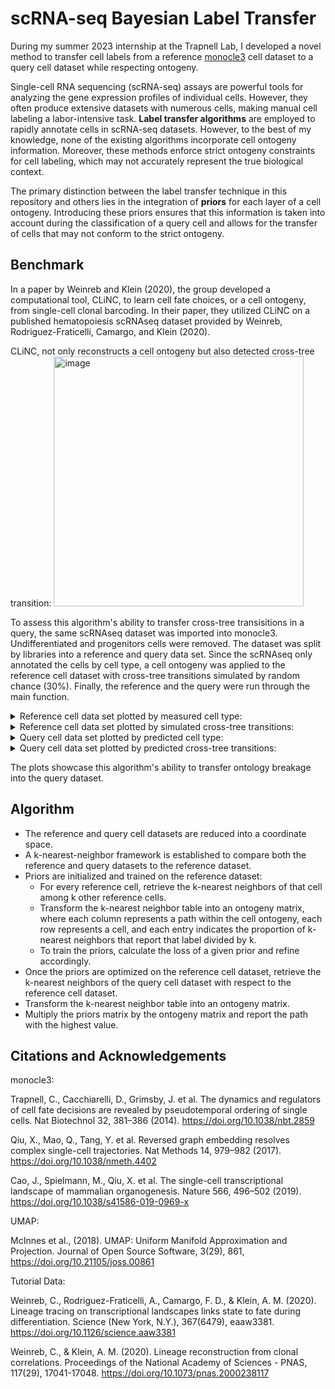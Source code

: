 # scRNA-seq Bayesian Label Transfer

During my summer 2023 internship at the Trapnell Lab, I developed a novel method to transfer cell labels from a reference [monocle3](https://github.com/cole-trapnell-lab/monocle3) cell dataset to a query cell dataset while respecting ontogeny.

Single-cell RNA sequencing (scRNA-seq) assays are powerful tools for analyzing the gene expression profiles of individual cells. However, they often produce extensive datasets with numerous cells, making manual cell labeling a labor-intensive task. **Label transfer algorithms** are employed to rapidly annotate cells in scRNA-seq datasets. However, to the best of my knowledge, none of the existing algorithms incorporate cell ontogeny information. Moreover, these methods enforce strict ontogeny constraints for cell labeling, which may not accurately represent the true biological context.

The primary distinction between the label transfer technique in this repository and others lies in the integration of **priors** for each layer of a cell ontogeny. Introducing these priors ensures that this information is taken into account during the classification of a query cell and allows for the transfer of cells that may not conform to the strict ontogeny.

## Benchmark
In a paper by Weinreb and Klein (2020), the group developed a computational tool, CLiNC, to learn cell fate choices, or a cell ontogeny, from single-cell clonal barcoding. In their paper, they utilized CLiNC on a published hematopoiesis scRNAseq dataset provided by Weinreb, Rodriguez-Fraticelli, Camargo, and Klein (2020).

CLiNC, not only reconstructs a cell ontogeny but also detected cross-tree transition:
<img width="400" alt="image" src="https://github.com/sjsikora/bayesian-scRNAseq-label-transfer/assets/20007305/d012c3cc-42fb-456a-a9f6-7bc1bfed9e98">


To assess this algorithm's ability to transfer cross-tree transisitions in a query, the same scRNAseq dataset was imported into monocle3. Undifferentiated and progenitors cells were removed. The dataset was split by libraries into a reference and query data set. Since the scRNAseq only annotated the cells by cell type, a cell ontogeny was applied to the reference cell dataset with cross-tree transitions simulated by random chance (30%). Finally, the reference and the query were run through the main function. 

<details>
    <summary>Reference cell data set plotted by measured cell type:</summary>
        <img width="600" alt="cds_ref_cell_type" src="https://github.com/sjsikora/bayesian-scRNAseq-label-transfer/assets/20007305/f4105040-2ec5-4016-b956-d10260a85748">

</details>
<details>
    <summary>Reference cell data set plotted by simulated cross-tree transitions:</summary>
        <img width="600" alt="cds_ref_breakage" src="https://github.com/sjsikora/bayesian-scRNAseq-label-transfer/assets/20007305/ad049d85-c5b8-4d11-9215-b9f8e1336dbf">
</details>
<details>
    <summary>Query cell data set plotted by predicted cell type:</summary>
        <img width="600" alt="cds_qry_cell_type" src="https://github.com/sjsikora/bayesian-scRNAseq-label-transfer/assets/20007305/2e98fa0f-167c-488a-a86f-24839a9ce90c">
</details>
<details>
    <summary>Query cell data set plotted by predicted cross-tree transitions:</summary>
        <img width="600" alt="cds_qry_breakage" src="https://github.com/sjsikora/bayesian-scRNAseq-label-transfer/assets/20007305/f76754dc-4b7b-4163-a2e2-bab0187c8083">
</details>

The plots showcase this algorithm's ability to transfer ontology breakage into the query dataset.


## Algorithm

- The reference and query cell datasets are reduced into a coordinate space.
- A k-nearest-neighbor framework is established to compare both the reference and query datasets to the reference dataset.
- Priors are initialized and trained on the reference dataset:
    - For every reference cell, retrieve the k-nearest neighbors of that cell among k other reference cells.
    - Transform the k-nearest neighbor table into an ontogeny matrix, where each column represents a path within the cell ontogeny, each row represents a cell, and each entry indicates the proportion of k-nearest neighbors that report that label divided by k.
    - To train the priors, calculate the loss of a given prior and refine accordingly.
- Once the priors are optimized on the reference cell dataset, retrieve the k-nearest neighbors of the query cell dataset with respect to the reference cell dataset.
- Transform the k-nearest neighbor table into an ontogeny matrix.
- Multiply the priors matrix by the ontogeny matrix and report the path with the highest value.

## Citations and Acknowledgements

monocle3:

Trapnell, C., Cacchiarelli, D., Grimsby, J. et al. The dynamics and regulators of cell fate decisions are revealed by pseudotemporal ordering of single cells. Nat Biotechnol 32, 381–386 (2014). https://doi.org/10.1038/nbt.2859

Qiu, X., Mao, Q., Tang, Y. et al. Reversed graph embedding resolves complex single-cell trajectories. Nat Methods 14, 979–982 (2017). https://doi.org/10.1038/nmeth.4402

Cao, J., Spielmann, M., Qiu, X. et al. The single-cell transcriptional landscape of mammalian organogenesis. Nature 566, 496–502 (2019). https://doi.org/10.1038/s41586-019-0969-x

UMAP:

McInnes et al., (2018). UMAP: Uniform Manifold Approximation and Projection. Journal of Open Source Software, 3(29), 861, https://doi.org/10.21105/joss.00861

Tutorial Data:

Weinreb, C., Rodriguez-Fraticelli, A., Camargo, F. D., & Klein, A. M. (2020). Lineage tracing on transcriptional landscapes links state to fate during differentiation. Science (New York, N.Y.), 367(6479), eaaw3381. https://doi.org/10.1126/science.aaw3381

Weinreb, C., & Klein, A. M. (2020). Lineage reconstruction from clonal correlations. Proceedings of the National Academy of Sciences - PNAS, 117(29), 17041-17048. https://doi.org/10.1073/pnas.2000238117
